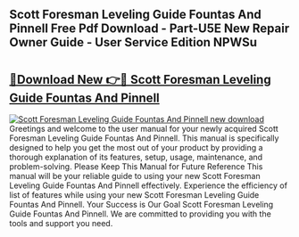 ## Scott Foresman Leveling Guide Fountas And Pinnell Free Pdf Download - Part-U5E New Repair Owner Guide - User Service Edition NPWSu

# <h2><a href="http://bc50742.oget.top/?id=Scott+Foresman+Leveling+Guide+Fountas+And+Pinnell">🔗Download New 👉🔴 Scott Foresman Leveling Guide Fountas And Pinnell</a></h2>

[![Scott Foresman Leveling Guide Fountas And Pinnell new download](https://i.imgur.com/5g1atiW.png)](http://bc50742.oget.top/?id=Scott+Foresman+Leveling+Guide+Fountas+And+Pinnell)
Greetings and welcome to the user manual for your newly acquired Scott Foresman Leveling Guide Fountas And Pinnell. This manual is specifically designed to help you get the most out of your product by providing a thorough explanation of its features, setup, usage, maintenance, and problem-solving. Please Keep This Manual for Future Reference This manual will be your reliable guide to using your new Scott Foresman Leveling Guide Fountas And Pinnell effectively. Experience the efficiency of list of features while using your new Scott Foresman Leveling Guide Fountas And Pinnell. Your Success is Our Goal Scott Foresman Leveling Guide Fountas And Pinnell. We are committed to providing you with the tools and support you need.
